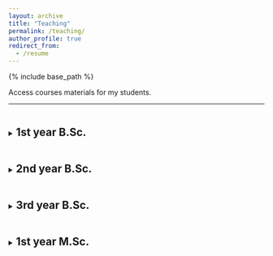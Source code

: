 ```yaml
---
layout: archive
title: "Teaching"
permalink: /teaching/
author_profile: true
redirect_from:
  - /resume
---
```


{% include base_path %}

Access courses materials for my students.
<hr>
<details>
<summary><h2 style="display:inline-block; cursor:pointer;">1st year B.Sc.</h2></summary>

<p><b> HAS101X </b> - <b>Real analysis </b><br>
<i> Montpellier Faculty of Sciences </i> <br><br>

<i> Description. </i> This course is intended for first-year students majoring in physics, chemistry, mechanics, and electronics. It provides an introduction to analysis, focusing on functions of a real variable. It requires high school mathematics curriculum and optionally advanced mathematics option. <br><br>

[<a href="https://sachacardonna.github.io/teaching/HAS101X">Course page</a>]</p>

<hr>

<p><b> HAS202X </b> - <b> Linear algebra</b><br>
<i> Montpellier Faculty of Sciences</i> <br><br>

<i> Description. </i> This course is intended for first-year students majoring in physics, chemistry, mechanics, and electronics. It provides an introduction to linear algebra and to the resolution of linear differential systems. Topics include matrix calculus, solving linear systems, eigenvalues and diagonalization, and solving linear differential systems. <br><br>

[<a href="https://sachacardonna.github.io/teaching/HAS202X">Course page</a>]</p>

<hr>

<p><b> HAV220X </b> - <b> Probabilities for life sciences </b><br>
<i> Montpellier Faculty of Sciences</i> <br><br>

<i> Description. </i> This course is intended for all students enrolled in the Life Sciences Bachelor’s program. It introduces the main tools of discrete probability that are useful to biologists for understanding random phenomena involving, in particular, counting variables. The course is designed to be accessible to students with only a basic background in probability, as taught in the second year of high school. Emphasis is placed on starting from concrete examples and gradually moving toward modeling. <br><br>

[<a href="https://sachacardonna.github.io/teaching/HAV220X">Course page</a>]</p>

<hr>

<p><b> HA5202X </b> - <b> Mathematics for medical students </b><br>
<i> Montpellier Faculty of Medicine</i> <br><br>

<i> Description. </i> This course provides first-year students with essential mathematical tools needed in the early stages of scientific and medical studies. It combines elements from algebra, function analysis, geometry, and differential equations. Students are introduced to symbolic computation techniques, classical functions, and vector geometry in two and three dimensions. The course also includes an introduction to solving basic first- and second-order differential equations through concrete applications. <br><br>

[<a href="https://sachacardonna.github.io/teaching/HA5202X">Course page</a>]</p>

</details>

<details>
<summary><h2 style="display:inline-block; cursor:pointer;">2nd year B.Sc.</h2></summary>

<p><b> HA8401H </b> - <b> Differential calculus & multivariable integration </b><br>
<i> Engineering school Polytech Montpellier</i> <br><br>

<i> Description. </i> The preparatory cycle at Polytech Montpellier is tailored to prepare students for the pursuit of an engineering degree within any specialized field available in France. Mathematics courses are intentionally designed to be both comprehensive and profound, with a particular focus on students who aspire to explore theoretical domains such as mathematical engineering, physics, and mechanics. These courses consistently encompass both analytical and algebraic chapters, guaranteeing that students acquire a robust and well-rounded mathematical foundation to serve them effectively in their forthcoming engineering endeavors. <br><br>

[<a href="https://sachacardonna.github.io/teaching/HA8401H">Course page</a>]</p>

<hr>

<p><b> XADES4 </b> - <b> Supervised mathematical assignments </b><br>
<i> Engineering school Polytech Montpellier</i> <br><br>

<i> Description. </i> Supervised assignments is a specific system for students following the preparatory cycle in Polytech Montpellier, allowing them to assimilate the educational content provided by developing their autonomy and their capacity for self-assessment.
Each week, students are placed in exam conditions with a subject to be covered in two hours. Teachers are there to guide them, help them overcome their difficulties and possibly become aware of their shortcomings. This course is directly related to HA8401H. <br><br>

[<a href="https://sachacardonna.github.io/teaching/HA8401H">Course page</a>]</p>

</details>

<details>
<summary><h2 style="display:inline-block; cursor:pointer;">3rd year B.Sc.</h2></summary>

<p><b> HAX604X </b> - <b> Numerical analysis of ordinary and partial differential equations </b><br>
<i> Montpellier Faculty of Sciences </i> <br><br>

<i> Description. </i> This course is designed for third-year mathematics undergraduates who are planning to pursue a research-oriented master's degree. The objective is to equip students with fundamental concepts in numerical methods for differential equations. Students should have completed analysis courses from the first and second years, as well as from the first semester of the third year, particularly the following courses: integration and elementary differential equations (HAX302X) & differential calculus and differential equations (HAX502X). <br><br>

[<a href="https://sachacardonna.github.io/teaching/HAX604X">Course page</a>]</p>

<hr>

<p><b> HAX606X </b> - <b> Convex optimization </b><br>
<i> Montpellier Faculty of Sciences </i> <br><br>

<i> Description. </i> This course is intended for third-year mathematics students who aim to pursue a research-focused master's degree. The aim is to provide students with fundamental concepts in mathematical optimization and its applications. Students should have completed introductory analysis courses from the first and second years, as well as the following courses: topology of $\mathbb{R}^n$ and multivariable functions (HAX404X) & differential calculus and differential equations (HAX502X). <br><br>

[<a href="https://sachacardonna.github.io/teaching/HAX606X">Course page</a>]</p>

</details>

<details>
<summary><h2 style="display:inline-block; cursor:pointer;">1st year M.Sc.</h2></summary>

<p><b> HAX703X </b> - <b> Numerical analysis of hyperbolic partial differential equations </b><br>
<i> Montpellier Faculty of Sciences </i> <br><br>

<i> Description. </i> This course offers a structured introduction to partial differential equations (PDEs) and their numerical resolution. It begins with the classification of PDEs and progresses to the development and analysis of finite difference and finite volume methods. Students are introduced to the analytical resolution of scalar conservation laws using characteristics, weak solutions, and entropy conditions. The course also covers key numerical schemes such as the Godunov method and TVD fluxes, with a focus on stability and accuracy.<br><br>

[<a href="https://sachacardonna.github.io/teaching/HAX703X">Course page</a>]</p>

</details>